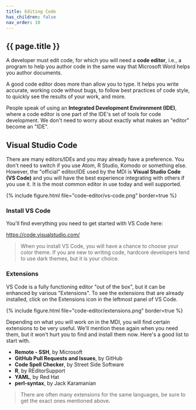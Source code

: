 ```yaml
---
title: Editing Code
has_children: false
nav_order: 10
---
```


## {{ page.title }} 

A developer must edit code, for which you
will need a **code editor**, i.e., a program to help you author code
in the same way that Microsoft Word helps you author documents.

A good code editor does more than allow you to type.
It helps you write accurate, working code without bugs,
to follow best practices of code style, to quickly see
the results of your work, and more.

People speak of using an **Integrated Development Environment (IDE)**,
where a code editor is one part of the IDE's set of tools
for code development. We don't need to worry about exactly what 
makes an "editor" become an "IDE".

## Visual Studio Code

There are many editors/IDEs and you may already 
have a preference. You don't need to switch if you 
use Atom, R Studio, Komodo or something else. However, the "official"
editor/IDE used by the MDI is **Visual Studio Code (VS Code)** and you will have
the best experience integrating with others if you use it. It is 
the most common editor in use today and well supported. 

{% include figure.html file="code-editor/vs-code.png" border=true %}

### Install VS Code

You'll find everything you need to get started with VS Code here:

<https://code.visualstudio.com/>

>When you install VS Code, you will have a chance to choose your color
>theme. If you are new to writing code, hardcore developers tend to use 
>dark themes, but it is your choice.

### Extensions

VS Code is a fully functioning editor "out of the box", but it
can be enhanced by various "Extensions". To see the extensions that are
already installed, click on the Extensions icon in the leftmost panel of VS Code.

{% include figure.html file="code-editor/extensions.png" border=true %}

Depending on what you will work on in the MDI, you will find certain extensions 
to be very useful. We'll mention these again when you need them, but it
won't hurt you to find and install them now. Here's a good list to start with. 

- **Remote - SSH**, by Microsoft
- **GitHub Pull Requests and Issues**, by GitHub
- **Code Spell Checker**, by Street Side Software 
- **R**, by REditorSupport  
- **YAML**, by Red Hat  
- **perl-syntax**, by Jack Karamanian  

> There are often many extensions for the same languages, be sure to get the exact ones mentioned above.
